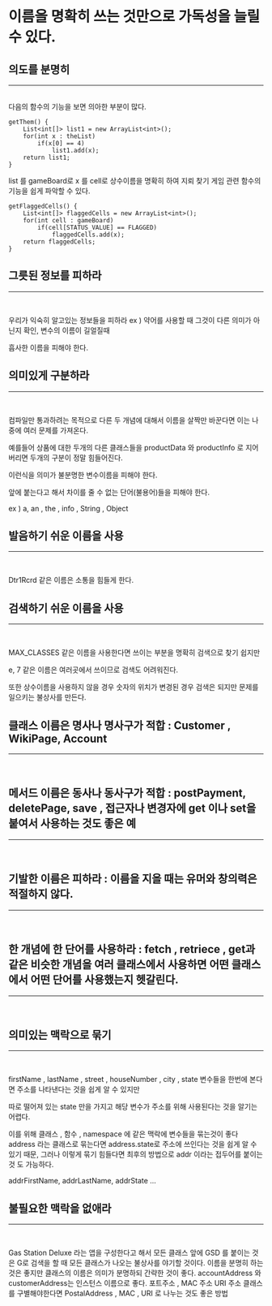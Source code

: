 
# 이름을 명확히 쓰는 것만으로 가독성을 늘릴 수 있다.

## 의도를 분명히
<HR><BR>
다음의 함수의 기능을 보면 의아한 부분이 많다.

```
getThem() {
    List<int[]> list1 = new ArrayList<int>();
    for(int x : theList)
        if(x[0] == 4)
            list1.add(x);
    return list1;
}
```


list 를 gameBoard로 x 를 cell로 상수이름을 명확히 하여 지뢰 찾기 게임 관련 함수의 기능을 쉽게 파악할 수 있다.

```
getFlaggedCells() {
    List<int[]> flaggedCells = new ArrayList<int>();
    for(int cell : gameBoard)
        if(cell[STATUS_VALUE] == FLAGGED)
            flaggedCells.add(x);
    return flaggedCells;
}

```






## 그릇된 정보를 피하라
<HR><BR>


우리가 익숙히 알고있는 정보들을 피하라 ex ) 약어를 사용할 때 그것이 다른 의미가 아닌지 확인, 변수의 이름이 길얼질때

흡사한 이름을 피해야 한다.


## 의미있게 구분하라
<HR><BR>

컴파일만 통과하려는 목적으로 다른 두 개념에 대해서 이름을 살짝만 바꾼다면 이는 나중에 여러 문제를 가져온다.



예를들어 상품에 대한 두개의 다른 클래스들을 productData 와 productInfo 로 지어버리면 두개의 구분이 정말 힘들어진다.

이런식을 의미가 불분명한 변수이름을 피해야 한다.

앞에 붙는다고 해서 차이를 줄 수 없는 단어(불용어)들을 피해야 한다.

ex ) a, an , the , info , String , Object


## 발음하기 쉬운 이름을 사용 
<HR><BR>

Dtr1Rcrd 같은 이름은 소통을 힘들게 한다.


## 검색하기 쉬운 이름을 사용
<HR><BR>

MAX_CLASSES 같은 이름을 사용한다면 쓰이는 부분을 명확히 검색으로 찾기 쉽지만

e, 7 같은 이름은 여러곳에서 쓰이므로 검색도 어려워진다.

또한 상수이름을 사용하지 않을 경우 숫자의 위치가 변경된 경우 검색은 되지만 문제를 일으키는 불상사를 만든다.





## 클래스 이름은 명사나 명사구가 적합 : Customer , WikiPage, Account
<HR><BR>


## 메서드 이름은 동사나 동사구가 적합 : postPayment, deletePage, save , 접근자나 변경자에 get 이나 set을 붙여서 사용하는 것도 좋은 예
<HR><BR>


## 기발한 이름은 피하라 : 이름을 지을 때는 유머와 창의력은 적절하지 않다.
<HR><BR>


## 한 개념에 한 단어를 사용하라 : fetch , retriece , get과 같은 비슷한 개념을 여러 클래스에서 사용하면 어떤 클래스에서 어떤 단어를 사용했는지 헷갈린다.
<HR><BR>


## 의미있는 맥락으로 묶기
<HR><BR>

firstName , lastName , street , houseNumber , city , state 변수들을 한번에 본다면 주소를 나타낸다는 것을 쉽게 알 수 있지만

따로 떨어져 있는 state 만을 가지고 해당 변수가 주소를 위해 사용된다는 것을 알기는 어렵다.

이를 위해 클래스 , 함수 , namespace 에 같은 맥락에 변수들을 묶는것이 좋다 address 라는 클래스로 묶는다면 address.state로 주소에 쓰인다는 것을 쉽게 알 수 있기 때문, 그러나 이렇게 묶기 힘들다면 최후의 방법으로 addr 이라는 접두어를 붙이는것 도 가능하다.

addrFirstName, addrLastName, addrState ...


## 불필요한 맥락을 없애라
<HR><BR>

Gas Station Deluxe 라는 앱을 구성한다고 해서 모든 클래스 앞에 GSD 를 붙이는 것은 G로 검색을 할 때 모든 클래스가 나오는 불상사를 야기할 것이다. 이름을 분명히 하는 것은 좋지만 클래스의 이름은 의미가 분명하되 간략한 것이 좋다. accountAddress 와 customerAddress는 인스턴스 이름으로 좋다. 포트주소 , MAC 주소 URI 주소 클래스를 구별해야한다면 PostalAddress , MAC , URI 로 나누는 것도 좋은 방법



